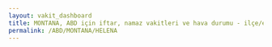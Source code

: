 ```yaml
---
layout: vakit_dashboard
title: MONTANA, ABD için iftar, namaz vakitleri ve hava durumu - ilçe/eyalet seç
permalink: /ABD/MONTANA/HELENA
---
```


<script type="text/javascript">
  var GLOBAL_COUNTRY = 'ABD';
  var GLOBAL_CITY = 'MONTANA';
  var GLOBAL_STATE = 'HELENA';
  var lat = 72;
  var lon = 21;
</script>
